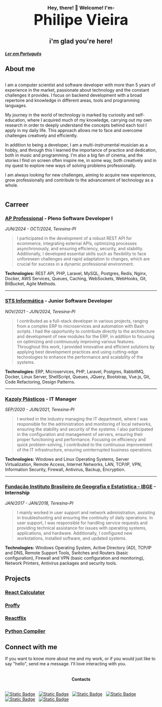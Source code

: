 <h3 style="text-align: center; margin-bottom: 0px; padding: 0px">Hey, there! 👋 Welcome! I'm- </h3>
<h1 style="text-align: center; font-weight: bolder; font-size: 350%; margin: 0px; padding: 0px">Philipe Vieira</h1>
<h2 style="text-align: center">i'm glad you're here!</h2>


##### [Ler em Português](README_pt-br.md)


## About me

<div style="display: flex; flex-direction: row; align-items: start; justify-content: center">
    <div style=" width: calc(100%-310px);">
        <p>I am a computer scientist and software developer with more than 5 years of experience in the market, passionate about technology and the constant challenges it provides. I focus on backend development with a broad repertoire and knowledge in different areas, tools and programming languages.</p>
        <p>My journey in the world of technology is marked by curiosity and self-education, where I acquired much of my knowledge, carrying out my own research in order to deeply understand the concepts behind each tool I apply in my daily life. This approach allows me to face and overcome challenges creatively and efficiently.</p>
        <p>In addition to being a developer, I am a multi-instrumental musician as a hobby, and through this I learned the importance of practice and dedication, both in music and programming. I'm also a big fan of cinema, and the stories I find on screen often inspire me, in some way, both creatively and in my quest to explore new ways of solving problems professionally.</p>
        <p>I am always looking for new challenges, aiming to acquire new experiences, grow professionally and contribute to the advancement of technology as a whole.</p>
    </div>
</div>


## Carreer

### [AP Professional](https://www.anapaulacarvalho.com/) - Pleno Software Developer I
*JUN/2024 - OCT/2024, Teresina-PI*  
> I participated in the development of a robust REST API for ecommerce, integrating external APIs, optimizing processes asynchronously, and ensuring efficiency, security, and stability. Additionally, I developed essential skills such as flexibility to face unforeseen challenges and rapid adaptation to changes, which are crucial for success in a dynamic professional environment.  

**Technologies:** REST API, PHP, Laravel, MySQL, Postgres, Redis, Nginx, Docker, AWS Services, Queues, Caching, WebSockets, WebHooks, Git, BitBucket, Agile Methods.

---

### [STS Informática](https://stsinformatica.com.br/) - Junior Software Developer
*NOV/2021 - JUN/2024, Teresina-PI*  
> I contributed as a full-stack developer in various projects, ranging from a complex ERP to microservices and automation with Bash scripts. I had the opportunity to contribute directly to the architecture and development of new modules for the ERP, in addition to focusing on optimizing and continuously improving various features. Throughout this work, I provided innovative and efficient solutions by applying best development practices and using cutting-edge technologies to enhance the performance and scalability of the systems.  

**Technologies:** ERP, Microservices, PHP, Laravel, Postgres, RabbitMQ, Docker, Linux Server, ShellScript, Queues, JQuery, Bootstrap, Vue.js, Git, Code Refactoring, Design Patterns.

---

### [Kazoly Plásticos]() - IT Manager
*SEP/2020 - JUN/2021, Teresina-PI*  
> I worked in the industry managing the IT department, where I was responsible for the administration and monitoring of local networks, ensuring the stability and security of the systems. I also participated in the configuration and management of servers, ensuring their proper functioning and performance. Focusing on efficiency and quick problem-solving, I contributed to the continuous improvement of the IT infrastructure, ensuring uninterrupted business operations.  

**Technologies:** Windows and Linux Operating Systems, Server Virtualization, Remote Access, Internet Networks, LAN, TCP/IP, VPN, Information Security, Firewall, Antivirus, Backup, Encryption.

---

### [Fundação Instituto Brasileiro de Geografia e Estatística - IBGE](https://www.ibge.gov.br/) - Internship
*JAN/2017 - JAN/2018, Teresina-PI*  
> I mainly worked in user support and network administration, assisting in troubleshooting and ensuring the continuity of daily operations. In user support, I was responsible for handling service requests and providing technical assistance for issues with operating systems, applications, and hardware. Additionally, I configured new workstations, installed software, and updated systems.  

**Technologies:** Windows Operating System, Active Directory (AD), TCP/IP and DNS, Remote Support Tools, Switches and Routers (basic configuration), Firewall and VPN (basic configuration and monitoring), Network Printers, Antivirus packages and security tools.

## Projects
### [React Calculator](https://github.com/philipe-vieira/)
### [Proffy](https://github.com/philipe-vieira/)
### [Reactflix](https://github.com/philipe-vieira/)
### [Python Compiler](https://github.com/philipe-vieira/)
<!-- - Terminal (when press ctrl+k show terminal `>_` ) -->

<!-- ## Skills -->

## Connect with me

If you want to know more about me and my work, or if you would just
like to say "hello", send me a message. I'll love interacting with you.


<div style="display: flex; flex-direction: row; justify-content: center" >

#### Contacts

</div>

<div style="display: flex; flex-direction: row; justify-content: center" >

[![Static Badge](https://img.shields.io/badge/Email-white.svg?logo=gmail)](mailto:vieirap380@gmail.com) &nbsp;
[![Static Badge](https://img.shields.io/badge/LinkedIn-white.svg?logo=linkedin&logoColor=0A66C2)](https://www.linkedin.com/in/philipe-vieira-oliveira-b5a1b9148) &nbsp;
[![Static Badge](https://img.shields.io/badge/GitHub-white.svg?logo=github&logoColor=000)](https://github.com/philipe-vieira) &nbsp;
[![Static Badge](https://img.shields.io/badge/Instagram-white.svg?logo=instagram)](https://www.instagram.com/philiipe_vieira/) &nbsp;
[![Static Badge](https://img.shields.io/badge/Telegram-white.svg?logo=telegram)](https://t.me/philipevieira) &nbsp;
[![Static Badge](https://img.shields.io/badge/Resume-white.svg?logo=googledocs&logoColor=4285F4)](https://drive.google.com/file/d/1jUPjUSN4Yac-RyJS5BmMOTCZpjqiEgXm/view?usp=sharing)

</div>

